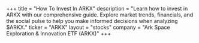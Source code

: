 +++
title = "How To Invest In ARKX"
description = "Learn how to invest in ARKX with our comprehensive guide. Explore market trends, financials, and the social pulse to help you make informed decisions when analyzing $ARKX."
ticker = "ARKX"
layout = "stocks"
company = "Ark Space Exploration & Innovation ETF (ARKX)"
+++

